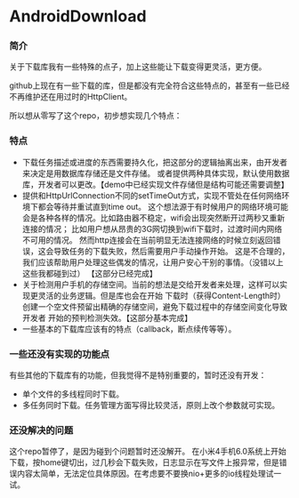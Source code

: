 AndroidDownload
=================

### 简介

关于下载库我有一些特殊的点子，加上这些能让下载变得更灵活，更方便。

github上现在有一些下载的库，但是都没有完全符合这些特点的，甚至有一些已经不再维护还在用过时的HttpClient。

所以想从零写了这个repo，初步想实现几个特点：

### 特点

* 下载任务描述或进度的东西需要持久化，把这部分的逻辑抽离出来，由开发者来决定是用数据库存储还是文件存储。
  或者提供两种具体实现，默认使用数据库，开发者可以更改。【demo中已经实现文件存储但是结构可能还需要调整】
* 提供和HttpUrlConnection不同的setTimeOut方式，实现不管处在任何网络环境下都会等待并重试直到time out。
  这个想法源于有时候用户的网络环境可能会是各种各样的情况。比如路由器不稳定，wifi会出现突然断开过两秒又重新连接的情况；
  比如用户想从昂贵的3G网切换到wifi下载时，过渡时间内网络不可用的情况。
  然而http连接会在当前明显无法连接网络的时候立刻返回错误，这会导致任务的下载失败，然后需要用户手动操作开始。
  这是不合理的，我们应该帮助用户处理这些偶发的情况，让用户安心干别的事情。（没错以上这些我都碰到过）
  【这部分已经完成】
* 关于检测用户手机的存储空间。当前的想法是交给开发者来处理，这样可以实现更灵活的业务逻辑。但是库也会在开始
  下载时（获得Content-Length时）创建一个空文件预留出精确的存储空间，避免下载过程中的存储空间变化导致开发者
  开始的预判检测失效。【这部分基本完成】
* 一些基本的下载库应该有的特点（callback，断点续传等等）。

### 一些还没有实现的功能点

有些其他的下载库有的功能，但我觉得不是特别重要的，暂时还没有开发：

* 单个文件的多线程同时下载。
* 多任务同时下载。任务管理方面写得比较灵活，原则上改个参数就可实现。

### 还没解决的问题

这个repo暂停了，是因为碰到个问题暂时还没解开。
在小米4手机6.0系统上开始下载，按home键切出，过几秒会下载失败，日志显示在写文件上报异常，但是错误内容太简单，无法定位具体原因。在考虑要不要换nio+更多的io线程处理试一试。
